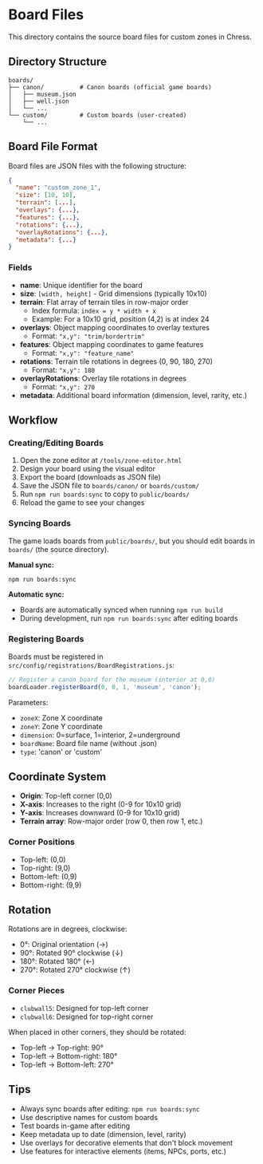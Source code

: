 # Board Files

This directory contains the source board files for custom zones in Chress.

## Directory Structure

```
boards/
├── canon/          # Canon boards (official game boards)
│   ├── museum.json
│   ├── well.json
│   └── ...
└── custom/         # Custom boards (user-created)
    └── ...
```

## Board File Format

Board files are JSON files with the following structure:

```json
{
  "name": "custom_zone_1",
  "size": [10, 10],
  "terrain": [...],
  "overlays": {...},
  "features": {...},
  "rotations": {...},
  "overlayRotations": {...},
  "metadata": {...}
}
```

### Fields

- **name**: Unique identifier for the board
- **size**: `[width, height]` - Grid dimensions (typically 10x10)
- **terrain**: Flat array of terrain tiles in row-major order
  - Index formula: `index = y * width + x`
  - Example: For a 10x10 grid, position (4,2) is at index 24
- **overlays**: Object mapping coordinates to overlay textures
  - Format: `"x,y": "trim/bordertrim"`
- **features**: Object mapping coordinates to game features
  - Format: `"x,y": "feature_name"`
- **rotations**: Terrain tile rotations in degrees (0, 90, 180, 270)
  - Format: `"x,y": 180`
- **overlayRotations**: Overlay tile rotations in degrees
  - Format: `"x,y": 270`
- **metadata**: Additional board information (dimension, level, rarity, etc.)

## Workflow

### Creating/Editing Boards

1. Open the zone editor at `/tools/zone-editor.html`
2. Design your board using the visual editor
3. Export the board (downloads as JSON file)
4. Save the JSON file to `boards/canon/` or `boards/custom/`
5. Run `npm run boards:sync` to copy to `public/boards/`
6. Reload the game to see your changes

### Syncing Boards

The game loads boards from `public/boards/`, but you should edit boards in `boards/` (the source directory).

**Manual sync:**
```bash
npm run boards:sync
```

**Automatic sync:**
- Boards are automatically synced when running `npm run build`
- During development, run `npm run boards:sync` after editing boards

### Registering Boards

Boards must be registered in `src/config/registrations/BoardRegistrations.js`:

```javascript
// Register a canon board for the museum (interior at 0,0)
boardLoader.registerBoard(0, 0, 1, 'museum', 'canon');
```

Parameters:
- `zoneX`: Zone X coordinate
- `zoneY`: Zone Y coordinate
- `dimension`: 0=surface, 1=interior, 2=underground
- `boardName`: Board file name (without .json)
- `type`: 'canon' or 'custom'

## Coordinate System

- **Origin**: Top-left corner (0,0)
- **X-axis**: Increases to the right (0-9 for 10x10 grid)
- **Y-axis**: Increases downward (0-9 for 10x10 grid)
- **Terrain array**: Row-major order (row 0, then row 1, etc.)

### Corner Positions
- Top-left: (0,0)
- Top-right: (9,0)
- Bottom-left: (0,9)
- Bottom-right: (9,9)

## Rotation

Rotations are in degrees, clockwise:
- 0°: Original orientation (→)
- 90°: Rotated 90° clockwise (↓)
- 180°: Rotated 180° (←)
- 270°: Rotated 270° clockwise (↑)

### Corner Pieces
- `clubwall5`: Designed for top-left corner
- `clubwall6`: Designed for top-right corner

When placed in other corners, they should be rotated:
- Top-left → Top-right: 90°
- Top-left → Bottom-right: 180°
- Top-left → Bottom-left: 270°

## Tips

- Always sync boards after editing: `npm run boards:sync`
- Use descriptive names for custom boards
- Test boards in-game after editing
- Keep metadata up to date (dimension, level, rarity)
- Use overlays for decorative elements that don't block movement
- Use features for interactive elements (items, NPCs, ports, etc.)
